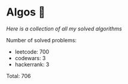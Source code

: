 # Algos 🏯

_Here is a collection of all my solved algorithms_

Number of solved problems:
- leetcode: 700
- codewars: 3
- hackerrank: 3

Total: 706
